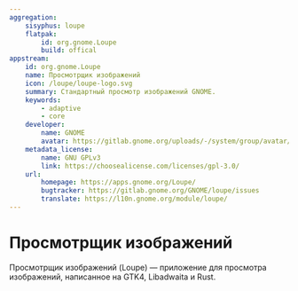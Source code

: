 ```yaml
---
aggregation:
    sisyphus: loupe
    flatpak:
        id: org.gnome.Loupe
        build: offical
appstream:
    id: org.gnome.Loupe
    name: Просмотрщик изображений
    icon: /loupe/loupe-logo.svg
    summary: Стандартный просмотр изображений GNOME.
    keywords:
        - adaptive
        - core
    developer:
        name: GNOME
        avatar: https://gitlab.gnome.org/uploads/-/system/group/avatar/8/gnomelogo.png?width=48
    metadata_license:
        name: GNU GPLv3
        link: https://choosealicense.com/licenses/gpl-3.0/
    url:
        homepage: https://apps.gnome.org/Loupe/
        bugtracker: https://gitlab.gnome.org/GNOME/loupe/issues
        translate: https://l10n.gnome.org/module/loupe/
---
```


# Просмотрщик изображений

Просмотрщик изображений (Loupe) — приложение для просмотра изображений, написанное на GTK4, Libadwaita и Rust.

<!--@include: @apps/_parts/install/content-repo.md-->
<!--@include: @apps/_parts/install/content-flatpak.md-->
